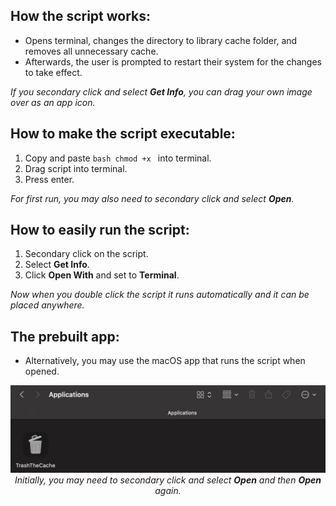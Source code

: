 ## How the script works:

- Opens terminal, changes the directory to library cache folder, and removes all unnecessary cache.
- Afterwards, the user is prompted to restart their system for the changes to take effect.

<em>If you secondary click and select <strong>Get Info</strong>, you can drag your own image over as an app icon.</em>

## How to make the script executable:

1. Copy and paste `bash chmod +x ` into terminal.
2. Drag script into terminal.
3. Press enter.

<em>For first run, you may also need to secondary click and select <strong>Open</strong>.</em>


## How to easily run the script:

1. Secondary click on the script.
2. Select **Get Info**.
3. Click **Open With** and set to **Terminal**.

<em>Now when you double click the script it runs automatically and it can be placed anywhere.</em>

## The prebuilt app:

- Alternatively, you may use the macOS app that runs the script when opened.

<p align="center"><img src= README.jpg width="700"><br>
<em>Initially, you may need to secondary click and select <strong>Open</strong> and then <strong>Open</strong> again.</em></p>
